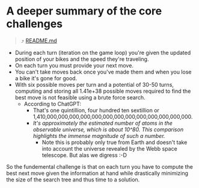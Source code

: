 # A deeper summary of the core challenges

> ⤴️ [README.md](../README.md#how-i-addressed-this-challenge)


- During each turn (iteration on the game loop) you're given the updated position of your bikes and the speed they're traveling.
- On each turn you must provide your next move.
- You can't take moves back once you've made them and when you lose a bike it's gone for good.
- With six possible moves per turn and a potential of 30-50 turns, computing and storing all 1.41e+38 possible moves required to find the best move is not feasible using a brute force search.
  - According to ChatGPT: 
    - That's one quintillion, four hundred ten sextillion or 1,410,000,000,000,000,000,000,000,000,000,000,000,000,000. 
    - *It's approximately the estimated number of atoms in the observable universe, which is about 10^80. This comparison highlights the immense magnitude of such a number.*
      - Note this is probably only true from Earth and doesn't take into account the universe revealed by the Webb space telescope. But alas we digress :-D

So the fundemental challenge is that on each turn you have to compute the best next move given the information at hand while drastically minimizing the size of the search tree and thus time to a solution.
